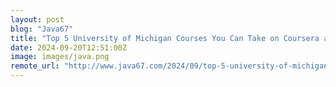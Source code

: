 ```yaml
---
layout: post
blog: "Java67"
title: "Top 5 University of Michigan Courses You Can Take on Coursera and edX in 2024"
date: 2024-09-20T12:51:00Z
image: images/java.png
remote_url: "http://www.java67.com/2024/09/top-5-university-of-michigan-courses.html"
---
```

